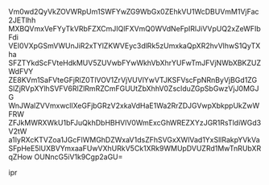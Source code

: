 Vm0wd2QyVkZOVWRpUm1SWFYwZG9WbGx0ZEhkVU1WcDBUVmM1VjFac2JETlhh
MXBQVmxVeFYyTkVRbFZXCmJIQlFXVmQ0WVdNeFpIRlJiVVpUQ2xZeWFIbFdi
VEI0VXpGSmVWUnJiR2xTYlZKWVEyc3dlRk5zUmxkaQpXR2hvVlhwS1QyTXha
SFZTYkdScFVteHdkMUV5ZUVwbFYwWkhVbXhrYUFwTmJFVjNWbXBKZUZWdFVY
ZE8KVm1SaFVteGFjRlZ0TlVOV1ZrVjVUVlYwVTJKSFVscFpNRnByVjBGd1ZG
SlZjRVpXYlhSVFV6RlZlRmRZCmFGUUtZbXhhV0ZsclduZGpSbGwzVjJ0MGJG
WnJWalZVVmxwcllXeGFjbGRzV2xkaVdHaE1Wa2RrZDJGVwpXbkppUkZwWFRW
ZFJkMWRXWkU1bFJuQkhDbHBHVlV0WmExcGhWREZXYzJGR1RsTldiWGd3V2tW
a1IyRXcKTVZoa1JGcFlWMGhDZWxaV1dsZFhSVGxXWlVad1YxSllRakpYVkVa
SFpHeE5lUXBVYmxaaFUwVXhURkV5Ck1XRk9WMUpDVUZRd1MwTnRUbXRqZHow
OUNncG5iV1k9Cgp2aGU=

ipr